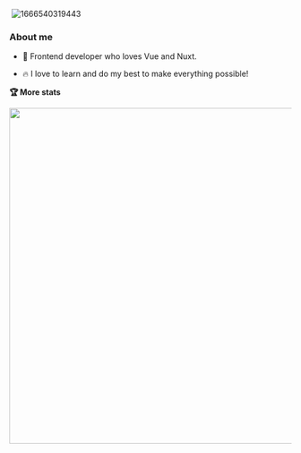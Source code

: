 <p align="center">
  
  
  <img> ![1666540319443](https://user-images.githubusercontent.com/105114575/210320891-fe4e4ed7-6dfb-49c0-8edf-0af3f1a3ac5c.jpeg) 
 </img>
</p>



### About me

* 🎨 Frontend developer who loves Vue and Nuxt.

* 🔥 I love to learn and do my best to make everything possible!





<strong>🏆 More stats</strong>

<a href="https://app.dooboo.io/dylanstockinger"><img src="https://server.dooboo.io/github-stats/dylanstockinger" width="600" /></a>
